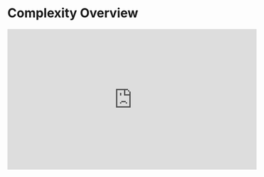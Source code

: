 # Complexity Overview

<iframe width="560" height="315" src="https://www.youtube.com/embed/cGeqoQG1HR0" frameborder="0" allow="accelerometer; autoplay; clipboard-write; encrypted-media; gyroscope; picture-in-picture" allowfullscreen></iframe>